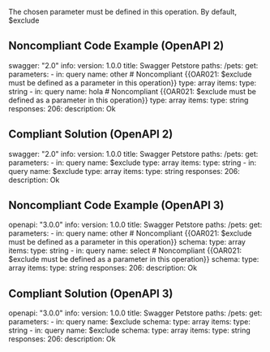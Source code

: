 The chosen parameter must be defined in this operation. By default, $exclude

Noncompliant Code Example (OpenAPI 2)
-------------------------------------

  swagger: "2.0"
  info:
    version: 1.0.0
    title: Swagger Petstore
  paths:
    /pets:
      get:
        parameters: 
          - in: query
            name: other \# Noncompliant {{OAR021: $exclude must be defined as a parameter in this operation}}
            type: array
            items:
              type: string
          - in: query
            name: hola \# Noncompliant {{OAR021: $exclude must be defined as a parameter in this operation}}
            type: array
            items:
              type: string
        responses:
          206:
            description: Ok

Compliant Solution (OpenAPI 2)
------------------------------

  swagger: "2.0"
  info:
    version: 1.0.0
    title: Swagger Petstore
  paths:
    /pets:
      get:
        parameters:
          - in: query
            name: $exclude
            type: array
            items:
              type: string
          - in: query
            name: $exclude
            type: array
            items:
              type: string
        responses:
          206:
            description: Ok

Noncompliant Code Example (OpenAPI 3)
-------------------------------------

  openapi: "3.0.0"
  info:
    version: 1.0.0
    title: Swagger Petstore
  paths:
    /pets:
      get:
        parameters: 
          - in: query
            name: other \# Noncompliant {{OAR021: $exclude must be defined as a parameter in this operation}}
            schema:
              type: array
              items:
                type: string
          - in: query
            name: select \# Noncompliant {{OAR021: $exclude must be defined as a parameter in this operation}}
            schema:
              type: array
              items:
                type: string
        responses:
          206:
            description: Ok

Compliant Solution (OpenAPI 3)
------------------------------

  openapi: "3.0.0"
  info:
    version: 1.0.0
    title: Swagger Petstore
  paths:
    /pets:
      get:
        parameters:
          - in: query
            name: $exclude
            schema:
              type: array
              items:
                type: string
          - in: query
            name: $exclude
            schema:
              type: array
              items:
                type: string
        responses:
          206:
            description: Ok